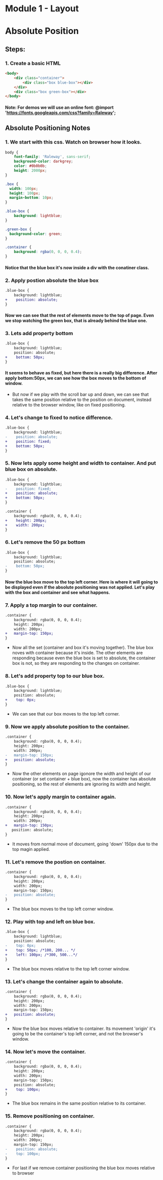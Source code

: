 # Module 1 - Layout

# Absolute Position

## Steps:

### 1. Create a basic HTML

```html
<body>
    <div class="container">
        <div class="box blue-box"></div>
    </div>
    <div class="box green-box"></div>
</body>
``` 
#### Note: For demos we will use an online font: @import 'https://fonts.googleapis.com/css?family=Raleway';

## Absolute Positioning Notes

### 1. We start with this css. Watch on browser how it looks.

```css
body {
    font-family: 'Raleway', sans-serif;
    background-color: darkgrey;
    color: #0b0b0b;
    height: 2000px;
}

.box {
  width: 100px;
  height: 100px;
  margin-bottom: 10px;
}

.blue-box {
    background: lightblue;
}

.green-box {
  background-color: green;
}

.container {
    background: rgba(0, 0, 0, 0.4);
}
```

#### Notice that the blue box it's now inside a div with the conatiner class.

### 2. Apply postion absolute the blue box

```diff
.blue-box {
    background: lightblue;
+    position: absolute;
}
```
#### Now we can see that the rest of elements move to the top of page. Even we stop watching the green box, that is already behind the blue one.

### 3. Lets add property bottom

```diff
.blue-box {
    background: lightblue;
    position: absolute;
+    bottom: 50px;
}
```
#### It seems to behave as fixed, but here there is a really big difference. After apply bottom:50px, we can see how the box moves to the bottom of window.

* But now if we play with the scroll bar up and down, we can see that takes the same position relative to the position on document, instead relative to the browser window, like on fixed positioning.

### 4. Let's change to fixed to notice difference.

```diff
.blue-box {
    background: lightblue;
-    position: absolute;
+    position: fixed;
+    bottom: 50px;
}
```

### 5. Now lets apply some height and width to container. And put blue box on absolute.

```diff
.blue-box {
    background: lightblue;
-    position: fixed;
+    position: absolute;
+    bottom: 50px;
}

.container {
    background: rgba(0, 0, 0, 0.4);
+    height: 200px;
+    width: 200px;
}
```

### 6. Let's remove the 50 px bottom

```diff
.blue-box {
    background: lightblue;
    position: absolute;
-    bottom: 50px;
}
```

#### Now the blue box move to the top left corner. Here is where it will going to be displayed even if the absolute positioning was not applied. Let's play with the box and  container and see what happens.

### 7. Apply a top margin to our container.

```diff
.container {
    background: rgba(0, 0, 0, 0.4);
    height: 200px;
    width: 200px;
+   margin-top: 150px;    
}
```

* Now all the set (container and box it's moving together). The blue box noves with container because it's inside. The other elements are responding because even the blue box is set to absolute, the container box is not, so they are responding to the changes on container.

### 8. Let's add property top to our blue box.

```diff
.blue-box {
    background: lightblue;
    position: absolute;
+    top: 0px;
}
```

* We can see that our box moves to the top left corner.

### 9. Now we apply absolute position to the container.

```diff
.container {
    background: rgba(0, 0, 0, 0.4);
    height: 200px;
    width: 200px;
-   margin-top: 150px;    
+   position: absolute;
}
```

* Now the other elements on page igonore the width and height of our container (or set container + blue box), now the container has absolute positioning, so the rest of elements are ignoring its width and height.

### 10. Now let's apply margin to container again. 

```diff
.container {
    background: rgba(0, 0, 0, 0.4);
    height: 200px;
    width: 200px;
+   margin-top: 150px;    
   position: absolute;
}
```

* It moves from normal move of document, going 'down' 150px due to the top magin applied.

### 11. Let's remove the postion on container. 

```diff
.container {
    background: rgba(0, 0, 0, 0.4);
    height: 200px;
    width: 200px;
    margin-top: 150px;    
-   position: absolute;
}
```

* The blue box moves to the top left corner window. 

### 12. Play with top and left on blue box.

```diff
.blue-box {
    background: lightblue;
    position: absolute;
-    top: 0px;
+    top: 50px; /*100, 200... */
+    left: 100px; /*300, 500...*/
}
```
* The blue box moves relative to the top left corner window.

### 13. Let's change the container again to absolute.

```diff
.container {
    background: rgba(0, 0, 0, 0.4);
    height: 200px;
    width: 200px;
    margin-top: 150px;    
+   position: absolute;
}
```

* Now the blue box moves relative to container. Its movement 'origin' it's going to be the container's top left corner, and not the browser's window.

### 14. Now let's move the container.

```diff
.container {
    background: rgba(0, 0, 0, 0.4);
    height: 200px;
    width: 200px;
    margin-top: 150px;    
    position: absolute;
+    top: 100px;
}
```

* The blue box remains in the same position relative to its container.

### 15. Remove positioning on container.

```diff
.container {
    background: rgba(0, 0, 0, 0.4);
    height: 200px;
    width: 200px;
    margin-top: 150px;    
-    position: absolute;
-    top: 100px;
}
```

* For last if we remove container positioning the blue box moves relative to browser

